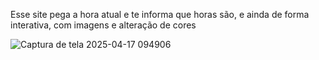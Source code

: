 Esse site pega a hora atual e te informa que horas são, e ainda de forma interativa, com imagens e alteração de cores



![Captura de tela 2025-04-17 094906](https://github.com/user-attachments/assets/1c7d7d5d-ee59-4880-939b-2278c775cd89)
